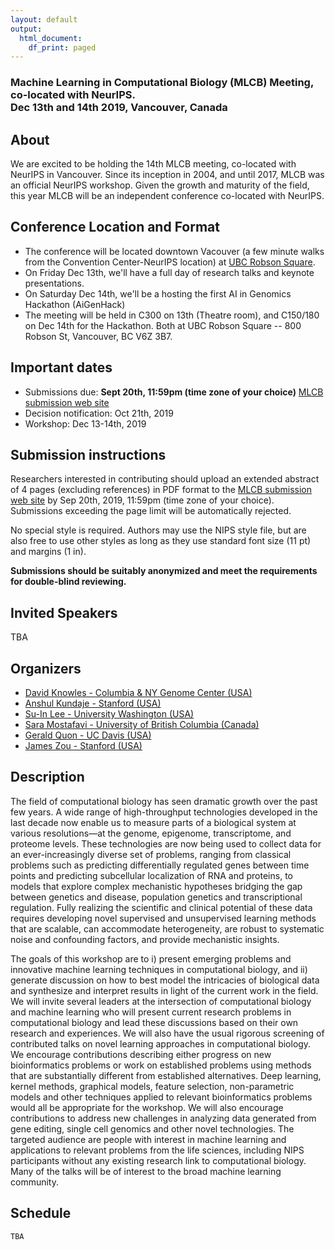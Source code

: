 ```yaml
---
layout: default
output:
  html_document:
    df_print: paged
---
```


<h3> Machine Learning in Computational Biology (MLCB) Meeting, co-located with NeurIPS. 
<br />  Dec 13th and 14th 2019, Vancouver, Canada</h3>

## About
We are excited to be holding the 14th MLCB meeting, co-located with NeurIPS in Vancouver. Since its inception in 2004, and until 2017, MLCB was an official NeurIPS workshop. Given the growth and maturity of the field, this year MLCB will be an independent conference co-located with NeurIPS. 

## Conference Location and Format
  * The conference will be located downtown Vacouver (a few minute walks from the Convention Center-NeurIPS location) at [UBC Robson Square](https://robsonsquare.ubc.ca/). 
  * On Friday Dec 13th, we'll have a full day of research talks and keynote presentations. 
  * On Saturday Dec 14th, we'll be a hosting the first AI in Genomics Hackathon (AiGenHack)
  * The meeting will be held in C300 on 13th (Theatre room), and C150/180 on Dec 14th for the Hackathon. Both at  UBC Robson Square -- 800 Robson St, Vancouver, BC V6Z 3B7.

## Important dates
   * Submissions due: **Sept 20th, 11:59pm (time zone of your choice)** [MLCB submission web site](https://easychair.org/conferences/?conf=mlcb2019)
   * Decision notification: Oct 21th, 2019
   * Workshop: Dec 13-14th, 2019


<!--## Instructions for posters
The maximum poster dimensions are 2.5 feet wide, 4 feet tall. **Please note**: this is different than previous years.-->

## Submission instructions

Researchers interested in contributing should upload an extended abstract of 4 pages (excluding references)    in PDF format to the [MLCB submission web site](https://easychair.org/conferences/?conf=mlcb2019) by Sep 20th, 2019, 11:59pm (time zone of your choice). Submissions exceeding the page limit will be automatically rejected.

No special style is required. Authors may use the NIPS style file, but are also free to use other styles as long as they use standard font size (11 pt) and margins (1 in). 

**Submissions should be suitably anonymized and meet the requirements for double-blind reviewing.**

<!--
All submissions will be anonymously peer reviewed and will be evaluated on the basis of their technical content.  A strong submission to the workshop typically presents a new learning method that yields new biological insights, or applies an existing learning method to a new biological problem.  However, submissions that improve upon existing methods for solving previously studied problems will also be considered. Examples of research presented in previous years can be found online [here](http://raetschlab.org:10080/nipscompbio/).

The workshop allows submissions of papers that are under review or have been recently published in a conference or a journal. This is done to encourage presentation of mature research projects that are interesting to the community. The authors should clearly state any overlapping published work at time of submission. 

Send any questions to nipsmlcb2017@easychair.org.-->




## Invited Speakers
TBA
   

## Organizers
   * [David Knowles - Columbia & NY Genome Center (USA)](https://davidaknowles.github.io/)
   * [Anshul Kundaje - Stanford (USA)](https://sites.google.com/site/anshulkundaje/)
   * [Su-In Lee - University Washington (USA)](https://suinlee.cs.washington.edu/)
   * [Sara Mostafavi - University of British Columbia (Canada)](http://saramostafavi.github.io/)
   * [Gerald Quon - UC Davis (USA)](http://qlab.faculty.ucdavis.edu/)
   * [James Zou - Stanford (USA)](https://sites.google.com/site/jamesyzou/)


## Description
The field of computational biology has seen dramatic growth over the past few years. A wide range of high-throughput technologies developed in the last decade now enable us to measure parts of a biological system at various resolutions—at the genome, epigenome, transcriptome, and proteome levels. These technologies are now being used to collect data for an ever-increasingly diverse set of problems, ranging from classical problems such as predicting differentially regulated genes between time points and predicting subcellular localization of RNA and proteins, to models that explore complex mechanistic hypotheses bridging the gap between genetics and disease, population genetics and transcriptional regulation. Fully realizing the scientific and clinical potential of these data requires developing novel supervised and unsupervised learning methods that are scalable, can accommodate heterogeneity, are robust to systematic noise and confounding factors, and provide mechanistic insights. 

The goals of this workshop are to i) present emerging problems and innovative machine learning techniques in computational biology, and ii) generate discussion on how to best model the intricacies of biological data and synthesize and interpret results in light of the current work in the field. We will invite several leaders at the intersection of computational biology and machine learning who will present current research problems in computational biology and lead these discussions based on their own research and experiences. We will also have the usual rigorous screening of contributed talks on novel learning approaches in computational biology. We encourage contributions describing either progress on new bioinformatics problems or work on established problems using methods that are substantially different from established alternatives. Deep learning, kernel methods, graphical models, feature selection, non-parametric models and other techniques applied to relevant bioinformatics problems would all be appropriate for the workshop. We will also encourage contributions to address new challenges in analyzing data generated from gene editing, single cell genomics and other novel technologies. The targeted audience are people with interest in machine learning and applications to relevant problems from the life sciences, including NIPS participants without any existing research link to computational biology. Many of the talks will be of interest to the broad machine learning community.  

## Schedule
```
TBA

```

<!--## 
## Sponsors
<a href='https://recursionpharma.com/careers/'><img src='http://mlcb.github.io/recursion-1A.png' width='60%' height='60%'></a>
<a href='http://www.amazon.com/'><img src='http://mlcb.github.io/amazon_logo_RGB.jpg' width='70%' height='70%'></a>


## Program Committee

Jean-Philippe	Vert	(Ecole des Mines de Paris)  
Karen	Sachs	(Stanford University)   
Li	Shen	(Icahn School of Medicine at Mount Sinai)     
Benjamin	(Haibe-Kains)   
Yun	Song	(University of California, Berkeley)   
Laurent	Jacob	(Mines ParisTech)   
Jian	Ma	(Carnegie Mellon University)   
Yves	Moreau	(Katholieke Universiteit Leuven)   
Andrew	Delong	(University of Toronto)   
Sushmita	Roy	(University of Wisconsin-Madison)   
Jinbo	Xu	Toyota (Technological Institute at Chicago)   
Christina	Leslie	(Memorial Sloan-Kettering Cancer Center)   
Nico	Pfeifer	(University of Tübingen)   
Karsten	Borgwardt	(ETH Zurich)  
Jason	Ernst	(University of California, Los Angeles)   
Maxwell	Libbrecht	(University of Washington Genome Sciences)   
Recep	Colak	(AWS)   
Juho	Rousu	(Aalto University)   
William Stafford	Noble	(University of Washington)   
Leopold	Parts	(Wellcome Trust Sanger Institute)   
Mathieu	Blanchette	(McGill University)  
Alexander	Schliep	(Gothenburg University)   
Claassen	Manfred	(ETH Zurich)   
Martin Renqiang	Min	(NEC Laboratories America)   
Antti	Honkela	(University of Helsinki)   
Maria	Chikina	(Mount Sinai School of Medicine)   
Oliver	Stegle	(EMBL-European Bioinformatics Institute)   
Cedric	Chauve	(Simon Fraser University)   
Gunnar	Ratsch	(Memorial Sloan Kettering Center)   
Michael M.	Hoffman	(Princess Margaret Cancer Centre/University of Toronto)   
Casey	Greene	(University of Pennsylvania)   
Anna	Goldenberg	(University of Toronto)   
Simon	Rogers	(Department of Computing Science, University of Glasgow)   
Pierre	Geurts	(University of Liège)   
Quaid	Morris	(University of Toronto)   
Alexis	Battle	(Johns Hopkins University)   
Chao	Cheng	(Dartmouth Medical School)   
Guido	Sanguinetti	(The University of Edinburgh)   
Bernard	Ng	(The University of British Columbia)   
Michael A.	Beer	(Johns Hopkins University)   
Su-In	Lee	(University of Washington)   
Anthony	Gitter	(University of Wisconsin-Madison)    
-->
<!--## Submission instructions

Researchers interested in contributing should upload an extended abstract of 4 pages (excluding references)    in PDF format to the [MLCB submission web site](https://easychair.org/conferences/?conf=nipsmlcb2017) by Oct 13th, 2017, 11:59pm (time zone of your choice). Submissions exceeding the page limit will be automatically rejected.

No special style is required. Authors may use the NIPS style file, but are also free to use other styles as long as they use standard font size (11 pt) and margins (1 in). 

**Submissions should be suitably anonymized and meet the requirements for double-blind reviewing.**

All submissions will be anonymously peer reviewed and will be evaluated on the basis of their technical content.  A strong submission to the workshop typically presents a new learning method that yields new biological insights, or applies an existing learning method to a new biological problem.  However, submissions that improve upon existing methods for solving previously studied problems will also be considered. Examples of research presented in previous years can be found online [here](http://raetschlab.org:10080/nipscompbio/).

The workshop allows submissions of papers that are under review or have been recently published in a conference or a journal. This is done to encourage presentation of mature research projects that are interesting to the community. The authors should clearly state any overlapping published work at time of submission. 

Send any questions to nipsmlcb2017@easychair.org.-->


